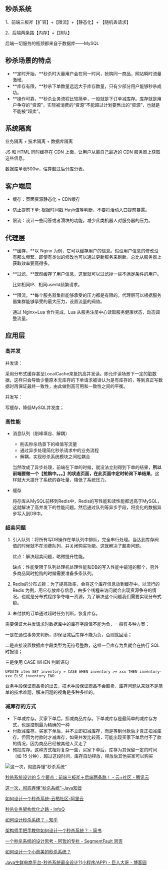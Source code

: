 ## 秒杀系统

1、前端三板斧【扩容】+【限流】+【静态化】+ 【随机丢请求】

2、后端两条路【内存】+【排队】

后端一切服务的瓶颈都来自于数据库——MySQL

## 秒杀场景的特点

- **定时开始，**秒杀时大量用户会在同一时间，抢购同一商品，网站瞬时流量激增。
- **库存有限，**秒杀下单数量远远大于库存数量，只有少部分用户能够秒杀成功。
- **操作可靠，**秒杀业务流程比较简单，一般就是下订单减库存。库存就是用户争夺的“资源”，实际被消费的“资源”不能超过计划要售出的“资源”，也就是不能被“超卖”。

## 系统隔离

业务隔离 + 技术隔离 + 数据库隔离

JS 和 HTML 同时缓存在 CDN 上面，让用户从离自己最近的 CDN 服务器上获取这些信息。

数据库单表500w，估算超过后分库分表。

## 客户端层

- 缓存：页面资源静态化 + CDN缓存

- 防止提前下单: 根据时间戳 Hash值等判断，不要将活动入口提前暴露。

- 限流：设计一些问答或者滑块的功能，减少此类机器人对服务器的压力。

## 代理层

- **缓存，**以 Nginx 为例，它可以缓存用户的信息。假设用户信息的修改没有那么频繁，即使有类似的修改也可以通过更新服务来刷新。总比从服务器上获取效率要高得多。

- **过滤，**既然缓存了用户信息，这里就可以过滤掉一些不满足条件的用户。

  比如相同IP、相同userId频繁请求。

- **限流，**每个服务器集群能够承受的压力都是有限的。代理层可以根据服务器集群能够承受的最大压力，设置流量的阀值。

  通过 Nginx+Lua 合作完成，Lua 从服务注册中心读取服务健康状态，动态调整流量。

## 应用层

### 高并发

并发读：

采用分布式缓存甚至LocalCache来抵抗高并发读。即允许读场景下一定的脏数据，这样只会导致少量原本无库存的下单请求被误认为是有库存的，等到真正写数据时再保证最终一致性，由此做到高可用和一致性之间的平衡。

并发写：

写缓存，降低MySQL并发度；

### 高性能

- 消息队列（削峰填谷、解耦）

  - 削去秒杀场景下的峰值写流量
  - 通过异步处理简化秒杀请求中的业务流程
  - 解耦，实现秒杀系统模块之间松耦合

  当然改成了异步处理，前端在下单的时候，就没法立刻得到下单的结果，**所以前端要做一个【抢购中。。。】的状态页面，在此页面中定时轮询下单结果**。这样就大大提升了系统的吞吐量，降低了系统压力。

- 缓存

  将存库从MySQL前移到Redis中，Redis的写性能和读性能都远高于MySQL，这就解决了高并发下的性能问题。然后通过队列等异步手段，将变化的数据异步写入到DB中。

### 超卖问题

1. 引入队列：将所有写DB操作在单队列中排队，完全串行处理。当达到库存阀值的时候就不在消费队列，并关闭购买功能。这就解决了超卖问题。

   优点：解决超卖问题，略微提升性能。

   缺点：性能受限于队列处理机处理性能和DB的写入性能中最短的那个，另外多商品同时抢购的时候需要准备多条队列。

2. Redis的分布式锁：为了提高效率，会将这个库存信息放到缓存中。以流行的 Redis 为例，用它存放库存信息，由多个线程来访问就会出现资源争夺的情况。也就是分布式程序争夺唯一资源，为了解决这个问题我们需要实现分布式锁。
3. 未付款的订单通过超时任务判断，恢复库存。

需要保证大并发请求时数据库中的库存字段值不能为负，一般有多种方案：

一是在通过事务来判断，即保证减后库存不能为负，否则就回滚；

二是直接设置数据库字段类型为无符号整数，这样一旦库存为负就会在执行 SQL 时报错；

三是使用 CASE WHEN 判断语句

```
UPDATE item SET inventory = CASE WHEN inventory >= xxx THEN inventory-xxx ELSE inventory END
```

业务手段保证商品卖的出去，技术手段保证商品不会超卖，库存问题从来就不是简单的技术难题，解决问题的视角是多种多样的。

### 减库存的方式

- 下单减库存。买家下单后，扣减商品库存。下单减库存是最简单的减库存方式，也是控制最为精确的一种
- 付款减库存。买家下单后，并不立即扣减库存，而是等到付款后才真正扣减库存。但因为付款时才减库存，如果并发比较高，可能出现买家下单后付不了款的情况，因为商品已经被其他人买走了
- 预扣库存。这种方式相对复杂一些，买家下单后，库存为其保留一定的时间（如 15 分钟），超过这段时间，库存自动释放，释放后其他买家可以购买

![这一次，彻底弄懂“秒杀系统”](https://www.javazhiyin.com/wp-content/uploads/2019/10/java4-1571741299.jpg)



[秒杀系统设计的 5 个要点：前端三板斧＋后端两条路！ \- 云\+社区 \- 腾讯云](https://cloud.tencent.com/developer/article/1142596)

[这一次，彻底弄懂“秒杀系统”\-Java知音](https://www.javazhiyin.com/46581.html)

[如何设计一个秒杀系统\-云栖社区\-阿里云](https://yq.aliyun.com/articles/618443)

[秒杀业务架构优化之路 \- InfoQ](https://www.infoq.cn/article/flash-deal-architecture-optimization/?spm=a2c4e.10696291.0.0.602919a4ugIkxF)

[如何设计秒杀系统？ \- 知乎](https://www.zhihu.com/question/54895548)

[架构师手把手教你如何设计一个秒杀系统？ \- 简书](https://www.jianshu.com/p/729f1f0f6e18)

[一个秒杀系统的设计思考 \- 阿哲的专栏 \- SegmentFault 思否](https://segmentfault.com/a/1190000020970562)

[如何设计一个小而美的秒杀系统？](https://www.ibm.com/developerworks/cn/web/wa-design-small-and-good-kill-system/index.html)

[Java生鲜电商平台\-秒杀系统最全设计?\(小程序/APP\) \- 巨人大哥 \- 博客园](https://www.cnblogs.com/jurendage/p/13417590.html)